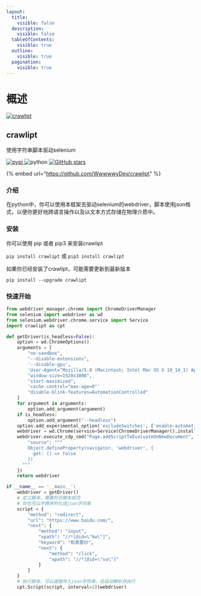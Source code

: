 ```yaml
---
layout:
  title:
    visible: false
  description:
    visible: false
  tableOfContents:
    visible: true
  outline:
    visible: true
  pagination:
    visible: true
---
```


# 概述

[![crawlist](https://s2.loli.net/2024/05/10/PCcpwynVMmURjBv.png)](https://github.com/WwwwwyDev/crawlipt)

## crawlipt

使用字符串脚本驱动selenium

[![pypi](https://img.shields.io/pypi/v/crawlipt) ](https://pypi.python.org/pypi/crawlipt)![python](https://img.shields.io/badge/python-3.10.0+-blue) [![GitHub stars](https://img.shields.io/github/stars/WwwwwyDev/crawlipt)](https://github.com/WwwwwyDev/crawlipt/stargazers)

{% embed url="https://github.com/WwwwwyDev/crawlipt" %}

### 介绍

在python中，你可以使用本框架去驱动selenium的webdriver，脚本使用json格式，以便你更好地跨语言操作以及以文本方式存储在物理介质中。

### 安装

你可以使用 pip 或者 pip3 来安装crawlipt

`pip install crawlipt` 或 `pip3 install crawlipt`

如果你已经安装了crawlipt，可能需要更新到最新版本

`pip install --upgrade crawlipt`

### 快速开始

```python
from webdriver_manager.chrome import ChromeDriverManager
from selenium import webdriver as wd
from selenium.webdriver.chrome.service import Service
import crawlipt as cpt

def getDriver(is_headless=False):
    option = wd.ChromeOptions()
    arguments = [
        "no-sandbox",
        "--disable-extensions",
        '--disable-gpu',
        'User-Agent="Mozilla/5.0 (Macintosh; Intel Mac OS X 10_14_1) AppleWebKit/537.36 (KHTML, like Gecko) Chrome/70.0.3538.77 Safari/537.36"',
        "window-size=1920x3000",
        "start-maximized",
        'cache-control="max-age=0"'
        "disable-blink-features=AutomationControlled"
    ]
    for argument in arguments:
        option.add_argument(argument)
    if is_headless:
        option.add_argument("--headless")
    option.add_experimental_option('excludeSwitches', ['enable-automation'])
    webdriver = wd.Chrome(service=Service(ChromeDriverManager().install()), options=option)
    webdriver.execute_cdp_cmd("Page.addScriptToEvaluateOnNewDocument", {
        "source": """
        Object.defineProperty(navigator, 'webdriver', {
          get: () => false
        })
      """
    })
    return webdriver

if __name__ == '__main__':
    webdriver = getDriver()
    # 定义脚本，需要符合脚本规范
    # 你也可以字典序列化成json字符串
    script = {
        "method": "redirect",
        "url": "https://www.baidu.com/",
        "next": {
            "method": "input",
            "xpath": "//*[@id=\"kw\"]",
            "keyword": "和泉雾纱",
            "next": {
                "method": "click",
                "xpath": "//*[@id=\"su\"]"
            }
        }
    }
    # 执行脚本，可以直接传入json字符串，会自动解析并执行
    cpt.Script(script, interval=2)(webdriver)
```
